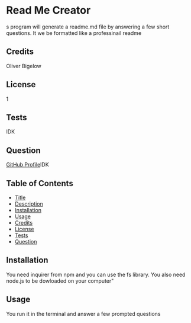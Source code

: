 # Read Me Creator
s program will generate a readme.md file by answering a few short questions. It we be formatted like a professinail readme
## Credits
Oliver Bigelow
## License
1
## Tests
IDK
## Question
 [GitHub Profile](https://github.com/obigelow)IDK
## Table of Contents 
 * [Title](#read-me-creator)
 * [Description](#Description)
 * [Installation](#Installation)
 * [Usage](#Usage)
 * [Credits](#Credits)
 * [License](#License)
 * [Tests](#Tests)
 * [Question](#Question)
## Installation
You need inquirer from npm and you can use the fs library. You also need node.js to be dowloaded on your computer"
## Usage
You run it in the terminal and answer a few prompted questions
